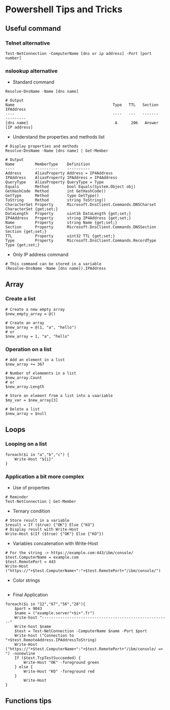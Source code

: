 # Powershell Tips and Tricks

## Useful command

### Telnet alternative

```
Test-NetConnection -ComputerName [dns or ip address] -Port [port number]
```

### nslookup alternative

- Standard command

```
Resolve-DnsName -Name [dns name]
```

```
# Output
Name                                           Type   TTL   Section    IPAddress
----                                           ----   ---   -------    ---------
[dns name]                                      A      206   Answer    [IP address]
```

- Understand the properties and methods list

```
# Display properties and methods
Resolve-DnsName -Name [dns name] | Get-Member
```

```
# Output
Name         MemberType    Definition
----         ----------    ----------
Address      AliasProperty Address = IP4Address
IPAddress    AliasProperty IPAddress = IP4Address
QueryType    AliasProperty QueryType = Type
Equals       Method        bool Equals(System.Object obj)
GetHashCode  Method        int GetHashCode()
GetType      Method        type GetType()
ToString     Method        string ToString()
CharacterSet Property      Microsoft.DnsClient.Commands.DNSCharset CharacterSet {get;set;}
DataLength   Property      uint16 DataLength {get;set;}
IP4Address   Property      string IP4Address {get;set;}
Name         Property      string Name {get;set;}
Section      Property      Microsoft.DnsClient.Commands.DNSSection Section {get;set;}
TTL          Property      uint32 TTL {get;set;}
Type         Property      Microsoft.DnsClient.Commands.RecordType Type {get;set;}
```

- Only IP address command

```
# This command can be stored in a variable
(Resolve-DnsName -Name [dns name]).IPAddress
```

## Array

### Create a list

```
# Create a new empty array
$new_empty_array = @()

# Create an array
$new_array = @(1, "a", "hello")
# or
$new_array = 1, "a", "hello"
```

### Operation on a list

```
# Add an element in a list
$new_array += 367

# Number of elememnts in a list
$new_array.Count
# or
$new_array.Length

# Store an element from a list into a vaariable
$my_var = $new_array[3]

# Delete a list
$new_array = $null
```

## Loops

### Looping on a list

```
foreach($i in "a","b","c") {
    Write-Host "${i}"
}
```

### Application a bit more complex

- Use of properties

```
# Reminder
Test-NetConnection | Get-Member
```

- Ternary condition

```
# Store result in a variable
$result = If ($true) {"OK"} Else {"KO"}
# Display result with Write-Host
Write-Host $(If ($true) {"OK"} Else {"KO"})
```

- Variables concatenation with Write-Host

```
# For the string -> https://example.com:443/ibm/console/
$test.ComputerName = example.com
$test.RemotePort = 443
Write-Host ("https://"+$test.ComputerName+":"+$test.RemotePort+"/ibm/console/")
```

- Color strings

```

```

- Final Application

```
foreach($i in "12","67","56","28"){
    $port = 9043
    $name = ("example.server"+$i+".fr")
    Write-host "--------------------------------------------------------"
    Write-host $name
    $test = Test-NetConnection -ComputerName $name -Port $port
    Write-host ("Connection to "+$test.RemoteAddress.IPAddressToString)
    Write-Host ("https://"+$test.ComputerName+":"+$test.RemotePort+"/ibm/console/ => ") -nonewline
    If ($test.TcpTestSucceeded) {
        Write-Host "OK" -foreground green
    } else {
        Write-Host "KO" -foreground red
    }
        Write-Host
}
```

## Functions tips

```

```
